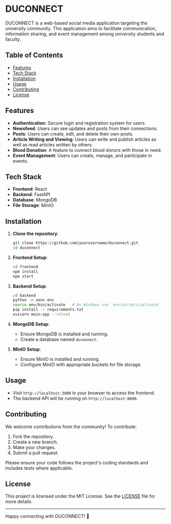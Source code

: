 # DUCONNECT

DUCONNECT is a web-based social media application targeting the university community. This application aims to facilitate communication, information sharing, and event management among university students and faculty.

## Table of Contents

- [Features](#features)
- [Tech Stack](#tech-stack)
- [Installation](#installation)
- [Usage](#usage)
- [Contributing](#contributing)
- [License](#license)

## Features

- **Authentication**: Secure login and registration system for users.
- **Newsfeed**: Users can see updates and posts from their connections.
- **Posts**: Users can create, edit, and delete their own posts.
- **Article Writing and Viewing**: Users can write and publish articles as well as read articles written by others.
- **Blood Donation**: A feature to connect blood donors with those in need.
- **Event Management**: Users can create, manage, and participate in events.

## Tech Stack

- **Frontend**: React
- **Backend**: FastAPI
- **Database**: MongoDB
- **File Storage**: MinIO

## Installation

1. **Clone the repository**:
    ```bash
    git clone https://github.com/yourusername/duconnect.git
    cd duconnect
    ```

2. **Frontend Setup**:
    ```bash
    cd frontend
    npm install
    npm start
    ```

3. **Backend Setup**:
    ```bash
    cd backend
    python -m venv env
    source env/bin/activate   # On Windows use `env\Scripts\activate`
    pip install -r requirements.txt
    uvicorn main:app --reload
    ```

4. **MongoDB Setup**:
    - Ensure MongoDB is installed and running.
    - Create a database named `duconnect`.

5. **MinIO Setup**:
    - Ensure MinIO is installed and running.
    - Configure MinIO with appropriate buckets for file storage.

## Usage

- Visit `http://localhost:3000` in your browser to access the frontend.
- The backend API will be running on `http://localhost:8000`.

## Contributing

We welcome contributions from the community! To contribute:

1. Fork the repository.
2. Create a new branch.
3. Make your changes.
4. Submit a pull request.

Please ensure your code follows the project's coding standards and includes tests where applicable.

## License

This project is licensed under the MIT License. See the [LICENSE](LICENSE) file for more details.

---

Happy connecting with DUCONNECT! 🚀
